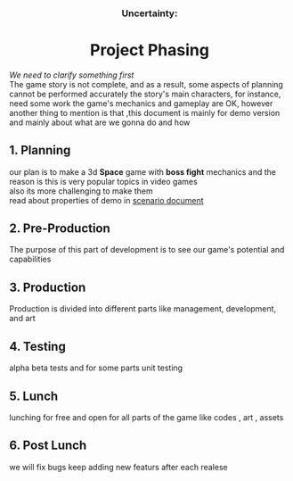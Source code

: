 <h3 align="center">Uncertainty:</h3>
<h1 align="center"> Project Phasing </h1>

_We need to clarify something first_   
The game story is not complete, and as a result, some aspects of planning cannot be performed accurately the story's main characters, for instance, need some work
the game's mechanics and gameplay are OK, however
another thing to mention is that ,this document is mainly for demo version and mainly about what are we gonna do and how

## 1.  Planning
our plan is to make a 3d **Space** game with **boss fight** mechanics and the reason is this is very popular topics in video games  
also its more challenging to make them   
read about properties of demo in [scenario document](Documentation/SCENARIO.md)   
## 2.  Pre-Production
The purpose of this part of development is to see our game's potential and capabilities

## 3.  Production
Production is divided into different parts like management, development, and art
## 4. Testing
alpha beta tests and for some parts unit testing
## 5. Lunch
lunching for free and open for all parts of the game like codes , art , assets   
## 6. Post Lunch 
we will fix bugs keep adding new featurs after each realese
